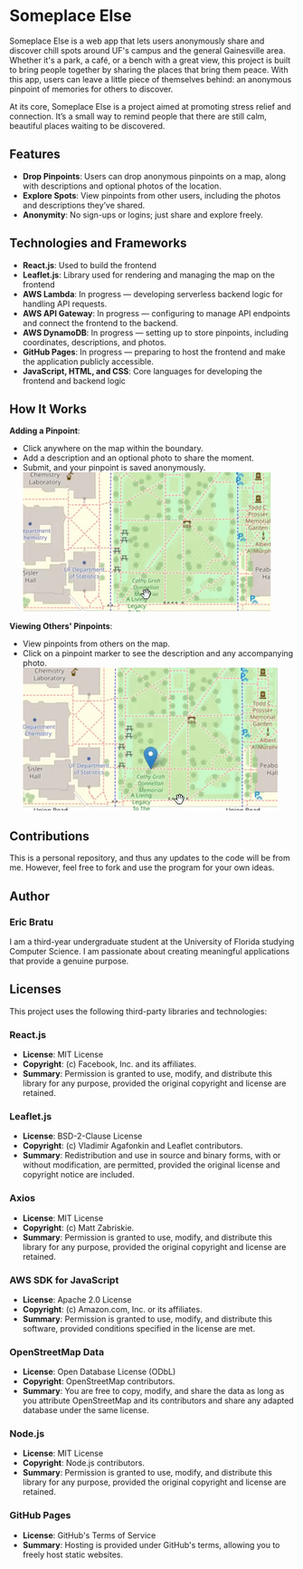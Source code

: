 # Someplace Else

Someplace Else is a web app that lets users anonymously share and discover chill spots around UF's campus and the general Gainesville area. Whether it's a park, a café, or a bench with a great view, this project is built to bring people together by sharing the places that bring them peace. With this app, users can leave a little piece of themselves behind: an anonymous pinpoint of memories for others to discover.

At its core, Someplace Else is a project aimed at promoting stress relief and connection. It’s a small way to remind people that there are still calm, beautiful places waiting to be discovered.

## **Features**
- **Drop Pinpoints**: Users can drop anonymous pinpoints on a map, along with descriptions and optional photos of the location.
- **Explore Spots**: View pinpoints from other users, including the photos and descriptions they’ve shared.
- **Anonymity**: No sign-ups or logins; just share and explore freely.

## **Technologies and Frameworks**
- **React.js**: Used to build the frontend
- **Leaflet.js**: Library used for rendering and managing the map on the frontend
- **AWS Lambda**: In progress — developing serverless backend logic for handling API requests.
- **AWS API Gateway**: In progress — configuring to manage API endpoints and connect the frontend to the backend.
- **AWS DynamoDB**: In progress — setting up to store pinpoints, including coordinates, descriptions, and photos.
- **GitHub Pages**: In progress — preparing to host the frontend and make the application publicly accessible.
- **JavaScript, HTML, and CSS**: Core languages for developing the frontend and backend logic


## **How It Works**
**Adding a Pinpoint**:
   - Click anywhere on the map within the boundary.
   - Add a description and an optional photo to share the moment.
   - Submit, and your pinpoint is saved anonymously.
   ![](https://github.com/ericbratu/someplace-else-uf/blob/workingbranch/src/assets/placegif.gif)


**Viewing Others' Pinpoints**:
   - View pinpoints from others on the map.
   - Click on a pinpoint marker to see the description and any accompanying photo.
   ![](https://github.com/ericbratu/someplace-else-uf/blob/workingbranch/src/assets/clickgif.gif)


## **Contributions**
This is a personal repository, and thus any updates to the code will be from me. However, feel free to fork and use the program for your own ideas.


## **Author**
### **Eric Bratu**  
I am a third-year undergraduate student at the University of Florida studying Computer Science. I am passionate about creating meaningful applications that provide a genuine purpose.


## Licenses
This project uses the following third-party libraries and technologies:

### React.js
- **License**: MIT License  
- **Copyright**: (c) Facebook, Inc. and its affiliates.  
- **Summary**: Permission is granted to use, modify, and distribute this library for any purpose, provided the original copyright and license are retained.  

### Leaflet.js
- **License**: BSD-2-Clause License  
- **Copyright**: (c) Vladimir Agafonkin and Leaflet contributors.  
- **Summary**: Redistribution and use in source and binary forms, with or without modification, are permitted, provided the original license and copyright notice are included.  

### Axios
- **License**: MIT License  
- **Copyright**: (c) Matt Zabriskie.  
- **Summary**: Permission is granted to use, modify, and distribute this library for any purpose, provided the original copyright and license are retained.  

### AWS SDK for JavaScript
- **License**: Apache 2.0 License  
- **Copyright**: (c) Amazon.com, Inc. or its affiliates.  
- **Summary**: Permission is granted to use, modify, and distribute this software, provided conditions specified in the license are met.  

### OpenStreetMap Data
- **License**: Open Database License (ODbL)  
- **Copyright**: OpenStreetMap contributors.  
- **Summary**: You are free to copy, modify, and share the data as long as you attribute OpenStreetMap and its contributors and share any adapted database under the same license.  

### Node.js
- **License**: MIT License  
- **Copyright**: Node.js contributors.  
- **Summary**: Permission is granted to use, modify, and distribute this library for any purpose, provided the original copyright and license are retained.  

### GitHub Pages
- **License**: GitHub's Terms of Service  
- **Summary**: Hosting is provided under GitHub's terms, allowing you to freely host static websites.
